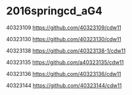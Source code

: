 # 2016springcd_aG4 
 
40323109            https://github.com/40323109/cdw11

40323130            https://github.com/40323130/cdw11

40323138            https://github.com/40323138-1/cdw11

40323135            https://github.com/a40323135/cdw11

40323136            https://github.com/40323136/cdw11 

40323144            https://github.com/40323144/cdw11 


